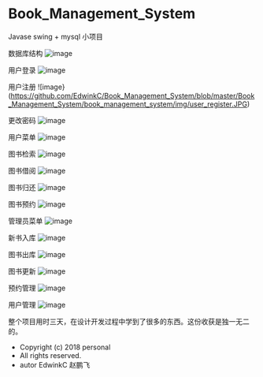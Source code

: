 # Book_Management_System
Javase swing + mysql 小项目

数据库结构
![image](https://github.com/EdwinkC/Book_Management_System/blob/master/Book_Management_System/book_management_system/img/db.JPG)

用户登录
![image](https://github.com/EdwinkC/Book_Management_System/blob/master/Book_Management_System/book_management_system/img/1.JPG)

用户注册
![image}(https://github.com/EdwinkC/Book_Management_System/blob/master/Book_Management_System/book_management_system/img/user_register.JPG)

更改密码
![image](https://github.com/EdwinkC/Book_Management_System/blob/master/Book_Management_System/book_management_system/img/update_password.JPG)

用户菜单
![image](https://github.com/EdwinkC/Book_Management_System/blob/master/Book_Management_System/book_management_system/img/user_menu.JPG)

图书检索
![image](https://github.com/EdwinkC/Book_Management_System/blob/master/Book_Management_System/book_management_system/img/book_search.JPG)

图书借阅
![image](https://github.com/EdwinkC/Book_Management_System/blob/master/Book_Management_System/book_management_system/img/book_borrow.JPG)

图书归还
![image](https://github.com/EdwinkC/Book_Management_System/blob/master/Book_Management_System/book_management_system/img/book_return.JPG)

图书预约
![image](https://github.com/EdwinkC/Book_Management_System/blob/master/Book_Management_System/book_management_system/img/book_order.JPG)

管理员菜单
![image](https://github.com/EdwinkC/Book_Management_System/blob/master/Book_Management_System/book_management_system/img/admin_menu.JPG)

新书入库
![image](https://github.com/EdwinkC/Book_Management_System/blob/master/Book_Management_System/book_management_system/img/book_in.JPG)

图书出库
![image](https://github.com/EdwinkC/Book_Management_System/blob/master/Book_Management_System/book_management_system/img/book_out.JPG)

图书更新
![image](https://github.com/EdwinkC/Book_Management_System/blob/master/Book_Management_System/book_management_system/img/book_update.JPG)

预约管理
![image](https://github.com/EdwinkC/Book_Management_System/blob/master/Book_Management_System/book_management_system/img/book_order_management.JPG)

用户管理
![image](https://github.com/EdwinkC/Book_Management_System/blob/master/Book_Management_System/book_management_system/img/user_management.JPG)

整个项目用时三天，在设计开发过程中学到了很多的东西。这份收获是独一无二的。

* Copyright (c) 2018 personal
* All rights reserved.
* autor EdwinkC 赵鹏飞 





